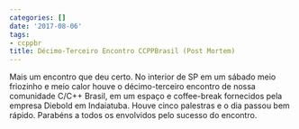 ```yaml
---
categories: []
date: '2017-08-06'
tags:
- ccppbr
title: Décimo-Terceiro Encontro CCPPBrasil (Post Mortem)
---
```


Mais um encontro que deu certo. No interior de SP em um sábado meio friozinho e meio calor houve o décimo-terceiro encontro de nossa comunidade C/C++ Brasil, em um espaço e coffee-break fornecidos pela empresa Diebold em Indaiatuba. Houve cinco palestras e o dia passou bem rápido. Parabéns a todos os envolvidos pelo sucesso do encontro.

